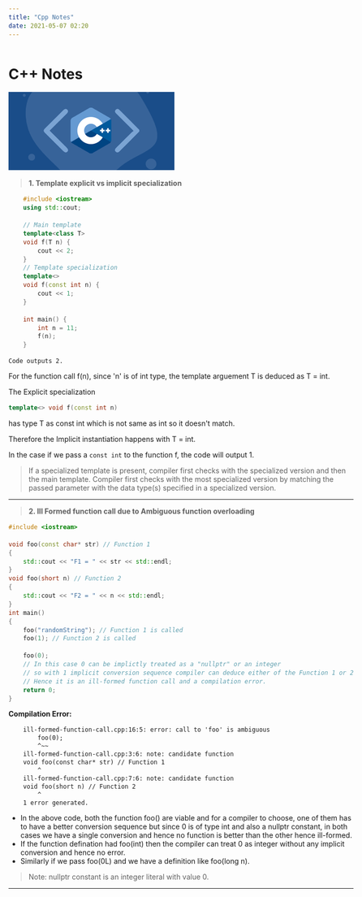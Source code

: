 ```yaml
---
title: "Cpp Notes"
date: 2021-05-07 02:20
---
```


<div style="text-align: center;" markdown="1">

<div style="display: inline-block; text-align: left;"  markdown="1">

# C++ Notes

  <img src="/img/cpplogo.png">  


> **1. Template explicit vs implicit specialization** 
```c++
    #include <iostream>
    using std::cout;

    // Main template
    template<class T>
    void f(T n) {
        cout << 2;
    }
    // Template specialization
    template<> 
    void f(const int n) {
        cout << 1;
    }

    int main() {
        int n = 11;
        f(n); 
    }
```
``` Code outputs 2. ```

 For the function call f(n), since 'n' is of int type, the template arguement T is deduced as T = int.

 The Explicit specialization  
 ```c++
 template<> void f(const int n)
 ``` 
 has type T as const int which is not same as int so it doesn't match.

 Therefore the Implicit instantiation happens with T = int.

 In the case if we pass a ``` const int ``` to the function f, the code will output 1.

> If a specialized template  is present, compiler first checks with the specialized version and then the main template. Compiler first checks with the most specialized version by matching the passed parameter with the data type(s) specified in a specialized version.


********************************************************************* 
> **2. Ill Formed function call due to Ambiguous function overloading** 

```c++
#include <iostream>

void foo(const char* str) // Function 1
{
    std::cout << "F1 = " << str << std::endl;
}
void foo(short n) // Function 2
{
    std::cout << "F2 = " << n << std::endl;
}
int main()
{
    foo("randomString"); // Function 1 is called
    foo(1); // Function 2 is called

    foo(0); 
    // In this case 0 can be implictly treated as a "nullptr" or an integer
    // so with 1 implicit conversion sequence compiler can deduce either of the Function 1 or 2
    // Hence it is an ill-formed function call and a compilation error.
    return 0;
}
```
**Compilation Error:**
```     
    ill-formed-function-call.cpp:16:5: error: call to 'foo' is ambiguous
        foo(0); 
        ^~~
    ill-formed-function-call.cpp:3:6: note: candidate function
    void foo(const char* str) // Function 1
        ^
    ill-formed-function-call.cpp:7:6: note: candidate function
    void foo(short n) // Function 2
        ^
    1 error generated.
```
* In the above code, both the function foo() are viable and for a compiler to choose, one of them has to have a better conversion sequence but since 0 is of type int and also a nullptr constant, in both cases we have a single conversion and hence no function is better than the other hence ill-formed.
* If the function defination had foo(int) then the compiler can treat 0 as integer without any implicit conversion and hence no error.
* Similarly if we pass foo(0L) and we have a definition like foo(long n).
> Note: nullptr constant is an integer literal with value 0.


********************************************************************* 





</div>
</div>